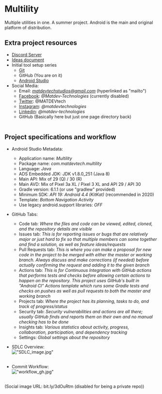 # Multility
Multiple utilities in one. A summer project. Android is the main and original platform of distribution.</br>

## Extra project resources
 - [Discord Server](https://discord.gg/nSKwHYR)
 - [Ideas document](https://docs.google.com/document/d/1ZJ-9lwCcr5kKQ4zTAPAAQd2noOBvZBnx5S1e-p9YDfU/edit?usp=sharing)
 - Initial tool setup series</br>
   - [Git](https://bit.ly/3fTqoXO)
   - GitHub (You are on it)
   - [Android Studio](https://bit.ly/3i34ao6)
 - Social Media:</br>
   - Email: *matdevtechstudios@gmail.com* (hyperlinked as "mailto")
   - [Facebook](https://www.facebook.com/Matdev-Technologies-111656083937882): *@Matdev-Technologies* (currently disabled)
   - [Twitter](https://twitter.com/MATDEVtech): @MATDEVtech
   - [Instagram](https://www.instagram.com/matdevtechnologies/): *@matdevtechnologies*
   - [Linkedin](https://www.linkedin.com/in/matdev-technologies-9a08411aa/): *@matdev-technologies*
   - GitHub (Basically here but just one page directory back)</br></br>

## Project specifications and workflow
 - Android Studio Metadata:</br>
   - Application name: *Multility*
   - Package name: *com.matdevtech.multility*
   - Language: *Java*
   - ADS Embedded JDK: JDK v1.8.0_251 (Java 8)
   - Main API: Mix of 29 (Q) / 30 (R)
   - Main AVD: Mix of Pixel 3a XL / Pixel 3 XL and API 29 / API 30
   - Gradle version: 6.1.1 (or use "gradlew" provided)
   - Minimum SDK: *API 19: Android 4.4 (KitKat)* (recommended in 2020)
   - Template: *Bottom Navigation Activity*
   - Use legacy android.support libraries: *OFF*</br>

 - GitHub Tabs:</br>
   - Code tab: *Where the files and code can be viewed, edited, cloned, and the repository details are visible*
   - Issues tab: *This is for reporting issues or bugs that are relatively major or just hard to fix so that multiple members can some together and find a solution, as well as feature ideas/requests*
   - Pull Requests tab: *This is where you can make a proposal for new code in the project to be merged with either the master or working branch. Always discuss and make corrections (if needed) before actually confirming the request and adding it to the given branch*
   - Actions tab: *This is for Continuous Integration with GitHub actions that performs tests and checks before allowing certain actions to happen on the repository. This project uses GitHub's built in "Android CI" Actions template which runs some Gradle tests and checks on pushes as well as pull requests to both the master and working branch*
   - Projects tab: *Where the project has its planning, tasks to do, and track of progress/status*
   - Security tab: *Security vulnerabilities and actions are all there; usually GitHub finds and reports them on their own and no manual checking has to be done*
   - Insights tab: *Various statistics about activity, progress, collaboration, participation, and dependency tracking*
   - Settings: *Global settings about the repository*

 - SDLC Overview:</br>
 !["SDLC_image.jpg"](https://cdn.discordapp.com/attachments/342481673822404608/726630374561546270/SDLC-stages.png)</br></br>
 
 - Commit Workflow:</br>
 !["workflow_gh.jpg"](https://cdn.discordapp.com/attachments/342481673822404608/726630332136423434/github_commit_flow.png)</br></br>
 
 (Social image URL: bit.ly/3dOuRtm (disabled for being a private repo))
